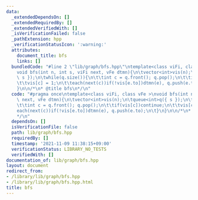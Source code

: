 ```yaml
---
data:
  _extendedDependsOn: []
  _extendedRequiredBy: []
  _extendedVerifiedWith: []
  _isVerificationFailed: false
  _pathExtension: hpp
  _verificationStatusIcon: ':warning:'
  attributes:
    document_title: bfs
    links: []
  bundledCode: "#line 2 \"lib/graph/bfs.hpp\"\ntemplate<class viFi, class vFe >\n\
    void bfs(int n, int s, viFi next, vFe dtmn){\n\tvector<int>vis(n);\n\tqueue<int>q({\
    \ s });\n\twhile(q.size()){\n\t\tint c = q.front(); q.pop();\n\t\tif(vis[c])continue;\n\
    \t\tvis[c] = 1;\n\t\teach(next(c))if(!vis[e.to])dtmn(e), q.push(e.to);\n\t}\n\
    }\n\n/*\n* @title bfs\n*/\n"
  code: "#pragma once\ntemplate<class viFi, class vFe >\nvoid bfs(int n, int s, viFi\
    \ next, vFe dtmn){\n\tvector<int>vis(n);\n\tqueue<int>q({ s });\n\twhile(q.size()){\n\
    \t\tint c = q.front(); q.pop();\n\t\tif(vis[c])continue;\n\t\tvis[c] = 1;\n\t\t\
    each(next(c))if(!vis[e.to])dtmn(e), q.push(e.to);\n\t}\n}\n\n/*\n* @title bfs\n\
    */\n"
  dependsOn: []
  isVerificationFile: false
  path: lib/graph/bfs.hpp
  requiredBy: []
  timestamp: '2021-11-09 11:38:15+09:00'
  verificationStatus: LIBRARY_NO_TESTS
  verifiedWith: []
documentation_of: lib/graph/bfs.hpp
layout: document
redirect_from:
- /library/lib/graph/bfs.hpp
- /library/lib/graph/bfs.hpp.html
title: bfs
---
```

